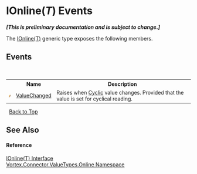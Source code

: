 # IOnline(*T*) Events
 _**\[This is preliminary documentation and is subject to change.\]**_

The <a href="T_Vortex_Connector_ValueTypes_Online_IOnline_1.md">IOnline(T)</a> generic type exposes the following members.


## Events
&nbsp;<table><tr><th></th><th>Name</th><th>Description</th></tr><tr><td>![Public event](media/pubevent.gif "Public event")</td><td><a href="E_Vortex_Connector_ValueTypes_Online_IOnline_1_ValueChanged.md">ValueChanged</a></td><td>
Raises when <a href="P_Vortex_Connector_ValueTypes_Online_IOnline_1_Cyclic.md">Cyclic</a> value changes. Provided that the value is set for cyclical reading.</td></tr></table>&nbsp;
<a href="#ionline(*t*)-events">Back to Top</a>

## See Also


#### Reference
<a href="T_Vortex_Connector_ValueTypes_Online_IOnline_1.md">IOnline(T) Interface</a><br /><a href="N_Vortex_Connector_ValueTypes_Online.md">Vortex.Connector.ValueTypes.Online Namespace</a><br />